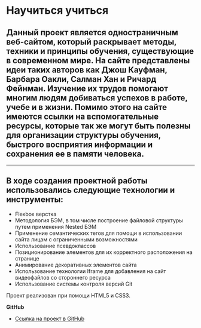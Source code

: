 # Научиться учиться
## Данный проект является одностраничным веб-сайтом, который раскрывает методы, техники и принципы обучения, существующие в современном мире. На сайте представлены идеи таких авторов как Джош Кауфман, Барбара Оакли, Салман Хан и Ричард Фейнман. Изучение их трудов помогают многим людям добиваться успехов в работе, учебе и в жизни. Помимо этого на сайте имеются ссылки на вспомогательные ресурсы, которые так же могут быть полезны для организации структуры обучения, быстрого восприятия информации и сохранения ее в памяти человека.
------
## В ходе создания проектной работы использовались следующие технологии и инструменты:
* Flexbox верстка
* Методология БЭМ, в том числе построение файловой структуры путем применения Nested БЭМ
* Применение семантических тегов для помощи в использовании сайта лицам с ограниченными возможностями
* Использование псевдоклассов
* Позиционирование элементов для их корректного расположения на странице
* Анимирование декоративных элементов сайта
* Использование технологии Iframe для добавления на сайт видеофайлов со стороннего ресурса
* Использование системы контроля версий Git

Проект реализован при помощи HTML5 и CSS3.

**GitHub**

* [Ссылка на проект в GitHub](https://sergeyklopov94.github.io/how-to-learn/)
